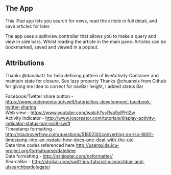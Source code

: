 ## The App

This iPad app lets you search for news, read the article in full detail, and save articles for later. 

The app uses a splitview controller that allows you to make a query and view in side bars. Whilst reading the article in the main pane. Articles can be bookmarked, saved and viewed in a popout. 


## Attributions

Thanks @danakatz for help defining pattern of liveActivity Container and maintain state for closure. See lazy property
Thanks @chuanxix from Github for giving me idea to correct for navBar height, I added status Bar

Facebook/Twitter share button - https://www.codementor.io/swift/tutorial/ios-development-facebook-twitter-sharing <br />
Web view - https://www.youtube.com/watch?v=Rva9ylPHi2w <br />
Activity indicator - http://www.ioscreator.com/tutorials/display-activity-indicator-status-bar-ios8-swift <br />
Timestamp formatting - http://stackoverflow.com/questions/5185230/converting-an-iso-8601-timestamp-into-an-nsdate-how-does-one-deal-with-the-utc <br />
Date time codes referenced here http://userguide.icu-project.org/formatparse/datetime <br />
Date formatting - http://nshipster.com/nsformatter/ <br />
SearchBar - http://shrikar.com/swift-ios-tutorial-uisearchbar-and-uisearchbardelegate/ <br />
